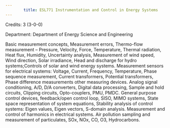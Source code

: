 ```yaml
---
        title: ESL771 Instrumentation and Control in Energy Systems
---
```

Credits: 3 (3-0-0)

Department: Department of Energy Science and Engineering

Basic measurement concepts, Measurement errors, Thermo-flow measurement – Pressure, Velocity, Force, Temperature, Thermal radiation, Heat flux, Humidity, Uncertainty analysis, Measurement of wind speed, Wind direction, Solar irradiance, Head and discharge for hydro systems;Controls of solar and wind energy systems. Measurement sensors for electrical systems: Voltage, Current, Frequency, Temperature, Phase sequence measurement, Current transformers, Potential transformers, Phase difference measurements other measuring devices. Analog signal conditioning, A/D, D/A converters, Digital data processing, Sample and hold circuits, Clipping circuits, Opto-couplers, PMU, PMDC. General purpose control devices, feedback/open control loop, SISO, MIMO systems, State space representation of system equations, Stability analysis of control systems: Eigen values, Eigen vectors, S-domain analysis. Measurement and control of harmonics in electrical systems. Air pollution sampling and measurement of particulates, SOx, NOx, CO, O3, Hydrocarbons.